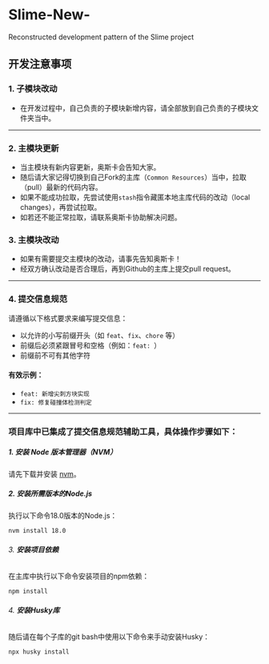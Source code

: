# Slime-New-
Reconstructed development pattern of the Slime project

## 开发注意事项

### 1. 子模块改动
- 在开发过程中，自己负责的子模块新增内容，请全部放到自己负责的子模块文件夹当中。

---

### 2. 主模块更新
- 当主模块有新内容更新，奥斯卡会告知大家。
- 随后请大家记得切换到自己Fork的主库（`Common Resources`）当中，拉取（pull）最新的代码内容。
- 如果不能成功拉取，先尝试使用`stash`指令藏匿本地主库代码的改动（local changes），再尝试拉取。
- 如若还不能正常拉取，请联系奥斯卡协助解决问题。

### 3. 主模块改动
- 如果有需要提交主模块的改动，请事先告知奥斯卡！
- 经双方确认改动是否合理后，再到Github的主库上提交pull request。

---

### 4. 提交信息规范

请遵循以下格式要求来编写提交信息：

- 以允许的小写前缀开头（如 `feat`、`fix`、`chore` 等）
- 前缀后必须紧跟冒号和空格（例如：`feat: `）
- 前缀前不可有其他字符

#### 有效示例：

- `feat: 新增尖刺方块实现`
- `fix: 修复碰撞体检测判定`

---

### 项目库中已集成了提交信息规范辅助工具，具体操作步骤如下：

##### 1. **安装 Node 版本管理器（NVM）**  
   请先下载并安装 [nvm](https://github.com/coreybutler/nvm-windows#readme)。

##### 2. **安装所需版本的Node.js**  
   执行以下命令18.0版本的Node.js：
   ```bash
   nvm install 18.0
   ```

###### 3. **安装项目依赖**  
   在主库中执行以下命令安装项目的npm依赖：
   ```bash
   npm install
   ```

###### 4. **安装Husky库**  
   随后请在每个子库的git bash中使用以下命令来手动安装Husky：
   ```bash
   npx husky install
   ```